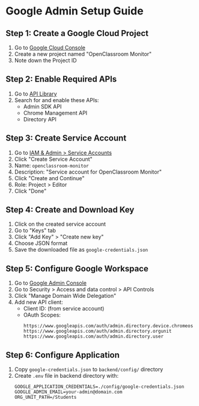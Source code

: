 # Google Admin Setup Guide

## Step 1: Create a Google Cloud Project
1. Go to [Google Cloud Console](https://console.cloud.google.com)
2. Create a new project named "OpenClassroom Monitor"
3. Note down the Project ID

## Step 2: Enable Required APIs
1. Go to [API Library](https://console.cloud.google.com/apis/library)
2. Search for and enable these APIs:
   - Admin SDK API
   - Chrome Management API
   - Directory API

## Step 3: Create Service Account
1. Go to [IAM & Admin > Service Accounts](https://console.cloud.google.com/iam-admin/serviceaccounts)
2. Click "Create Service Account"
3. Name: `openclassroom-monitor`
4. Description: "Service account for OpenClassroom Monitor"
5. Click "Create and Continue"
6. Role: Project > Editor
7. Click "Done"

## Step 4: Create and Download Key
1. Click on the created service account
2. Go to "Keys" tab
3. Click "Add Key" > "Create new key"
4. Choose JSON format
5. Save the downloaded file as `google-credentials.json`

## Step 5: Configure Google Workspace
1. Go to [Google Admin Console](https://admin.google.com)
2. Go to Security > Access and data control > API Controls
3. Click "Manage Domain Wide Delegation"
4. Add new API client:
   - Client ID: (from service account)
   - OAuth Scopes:
     ```
     https://www.googleapis.com/auth/admin.directory.device.chromeos
     https://www.googleapis.com/auth/admin.directory.orgunit
     https://www.googleapis.com/auth/admin.directory.user
     ```

## Step 6: Configure Application
1. Copy `google-credentials.json` to `backend/config/` directory
2. Create `.env` file in backend directory with:
   ```
   GOOGLE_APPLICATION_CREDENTIALS=./config/google-credentials.json
   GOOGLE_ADMIN_EMAIL=your-admin@domain.com
   ORG_UNIT_PATH=/Students
   ```
